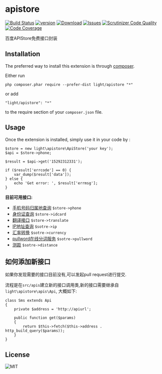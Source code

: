 apistore
=============
[![Build Status](https://img.shields.io/travis/lichunqiang/apistore.svg?style=flat-square)](http://travis-ci.org/lichunqiang/apistore)
[![version](https://img.shields.io/packagist/v/light/apistore.svg?style=flat-square)](https://packagist.org/packages/light/apistore)
[![Download](https://img.shields.io/packagist/dt/light/apistore.svg?style=flat-square)](https://packagist.org/packages/light/apistore)
[![Issues](https://img.shields.io/github/issues/lichunqiang/apistore.svg?style=flat-square)](https://github.com/lichunqiang/apistore/issues)
[![Scrutinizer Code Quality](https://scrutinizer-ci.com/g/lichunqiang/apistore/badges/quality-score.png?b=master)](https://scrutinizer-ci.com/g/lichunqiang/apistore/?branch=master)
[![Code Coverage](https://scrutinizer-ci.com/g/lichunqiang/apistore/badges/coverage.png?b=master)](https://scrutinizer-ci.com/g/lichunqiang/apistore/?branch=master)

百度APIStore免费接口封装

Installation
------------

The preferred way to install this extension is through [composer](http://getcomposer.org/download/).

Either run

```
php composer.phar require --prefer-dist light/apistore "*"
```

or add

```
"light/apistore": "*"
```

to the require section of your `composer.json` file.


Usage
-----

Once the extension is installed, simply use it in your code by  :

```
$store = new light\apistore\ApiStore('your key');
$api = $store->phone;

$result = $api->get('15292312331');

if ($result['errcode'] == 0) {
	var_dump($result['data']);
} else {
	echo 'Get error: ', $result['errmsg'];
}
```

**目前可用接口:**

* [手机号码归属地查询](http://apistore.baidu.com/apiworks/servicedetail/117.html) 	`$store->phone`
* [身份证查询](http://apistore.baidu.com/apiworks/servicedetail/113.html) 			`$store->idcard`
* [翻译接口](http://apistore.baidu.com/apiworks/servicedetail/118.html)  			`$store->translate`
* [IP地址查询](http://apistore.baidu.com/apiworks/servicedetail/114.html) 			`$sotre->ip`
* [汇率转换](http://apistore.baidu.com/apiworks/servicedetail/119.html) 			`$sotre->currency`
* [pullword在线分词服务](http://apistore.baidu.com/apiworks/servicedetail/143.html) `$sotre->pullword`
* [测距](http://apistore.baidu.com/apiworks/servicedetail/473.html) 			`$sotre->distance`

如何添加新接口
-------------

如果你发现需要的接口目前没有,可以发起pull request进行提交.

流程是在`src/apis`建立新的接口调用类,新的接口需要继承自`light\apistore\apis\Api`, 大概如下:

```
class Sms extends Api
{
	private $address = 'http://apiurl';

	public function get($params)
	{
		return $this->fetch($this->address . http_build_query($params));
	}
}
```

License
-------

![MIT](https://img.shields.io/badge/license-MIT-blue.svg?style=flat-square)
